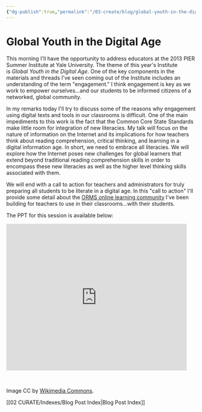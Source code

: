 ```yaml
---
{"dg-publish":true,"permalink":"/03-create/blog/global-youth-in-the-digital-age/","title":"Global Youth in the Digital Age","tags":["literacy","new-literacies","orms","technology"]}
---
```


# Global Youth in the Digital Age

This morning I'll have the opportunity to address educators at the 2013 PIER Summer Institute at Yale University. The theme of this year's Institute is _Global Youth in the Digital Age_. One of the key components in the materials and threads I've seen coming out of the Institute includes an understanding of the term "engagement." I think engagement is key as we work to empower ourselves...and our students to be informed citizens of a networked, global community.

In my remarks today I'll try to discuss some of the reasons why engagement using digital texts and tools in our classrooms is difficult. One of the main impediments to this work is the fact that the Common Core State Standards make little room for integration of new literacies. My talk will focus on the nature of information on the Internet and its implications for how teachers think about reading comprehension, critical thinking, and learning in a digital information age. In short, we need to embrace all literacies. We will explore how the Internet poses new challenges for global learners that extend beyond traditional reading comprehension skills in order to encompass these new literacies as well as the higher level thinking skills associated with them.

We will end with a call to action for teachers and administrators for truly preparing all students to be literate in a digital age. In this "call to action" I'll provide some detail about the [ORMS online learning community](https://sites.google.com/site/ormsmodel/) I've been building for teachers to use in their classrooms...with their students.

The PPT for this session is available below:

<iframe src="https://docs.google.com/presentation/d/14PxJ52pXi7VyFRX-1lJVOlsiDQ8DL7bobAw6L2v06Pg/embed?start=false&amp;loop=false&amp;delayms=3000" height="389" width="480" allowfullscreen="true" frameborder="0"></iframe>

 

Image CC by [Wikimedia Commons](http://commons.wikimedia.org/wiki/File:Global_Digital_Elevation_Model.jpg).

[[02 CURATE/Indexes/Blog Post Index\|Blog Post Index]]